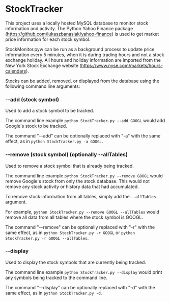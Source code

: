 # StockTracker

This project uses a locally hosted MySQL database to monitor stock information and activity. The Python Yahoo Finance package (https://github.com/lukaszbanasiak/yahoo-finance) is used to get market price information for each stock symbol.

StockMonitor.pyw can be run as a background process to update price information every 5 minutes, when it is during trading hours and not a stock exchange holiday. All hours and holiday information are imported from the New York Stock Exchange website (https://www.nyse.com/markets/hours-calendars).

Stocks can be added, removed, or displayed from the database using the following command line arguments:

### --add (stock symbol)
Used to add a stock symbol to be tracked.

The command line example `python StockTracker.py --add GOOGL` would add Google's stock to be tracked.

The command "--add" can be optionally replaced with "-a" with the same effect, as in `python StockTracker.py -a GOOGL`.

### --remove (stock symbol) (optionally --allTables)
Used to remove a stock symbol that is already being tracked.

The command line example `python StockTracker.py --remove GOOGL` would remove Google's stock from only the stock database. This would not remove any stock activity or history data that had accumulated.

To remove stock information from all tables, simply add the `--allTables` argument.

For example, `python StockTracker.py --remove GOOGL --allTables` would remove all data from all tables where the stock symbol is GOOGL.

The command "--remove" can be optionally replaced with "-r" with the same effect, as in `python StockTracker.py -r GOOGL` or `python StockTracker.py -r GOOGL --allTables`.

### --display
Used to display the stock symbols that are currently being tracked.

The command line example `python StockTracker.py --display` would print any symbols being tracked to the command line.

The command "--display" can be optionally replaced with "-d" with the same effect, as in `python StockTracker.py -d`.
